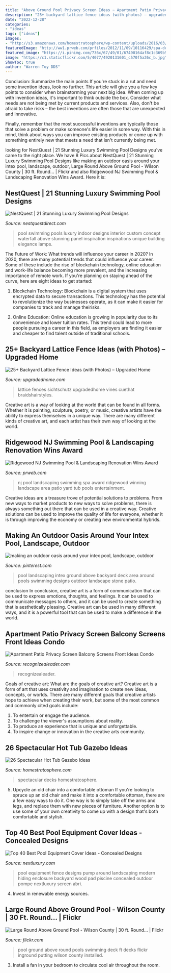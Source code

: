 ```yaml
---
title: "Above Ground Pool Privacy Screen Ideas ~ Apartment Patio Privacy Screen Balcony Screens Front Ideas Condo"
description: "25+ backyard lattice fence ideas (with photos) – upgraded home"
date: "2022-12-28"
categories:
- "ideas"
tags: ["ideas"]
images:
- "http://s3.amazonaws.com/homestratosphere/wp-content/uploads/2016/03/22150903/7-Gazebo-HotTub.jpg"
featuredImage: "http://ww1.prweb.com/prfiles/2012/11/09/10116429/spa-design-nj.jpg"
featured_image: "https://i.pinimg.com/736x/67/49/01/67490164af8c1c369b567e351aa240d9--intex-pool-landscaping-intex-pool-ideas.jpg"
image: "https://c1.staticflickr.com/5/4077/4920131601_c570f5a26c_b.jpg"
ShowToc: true
author: "Warren Toy DDS"
---
```



Conclusion: Summarize the main points
If you're stuck in a rut and need some invention ideas, look no further. This article will give you a few key points to consider when brainstorming your next big idea.
When coming up with invention ideas, it's important to think outside the box. Consider what needs are not being met by current products and services. Also, don't be afraid to take risks – the best inventions are often those that are unexpected and innovative.

Finally, remember that the most successful inventions are typically those that solve a problem or make someone's life easier in some way. With this in mind, think about ways you can improve existing products or come up with something entirely new that meets a need that isn't currently being met.

	

		
looking for NestQuest | 21 Stunning Luxury Swimming Pool Designs you've came to the right place. We have 8 Pics about NestQuest | 21 Stunning Luxury Swimming Pool Designs like making an outdoor oasis around your intex pool, landscape, outdoor, Large Round Above Ground Pool - Wilson County | 30 ft. Round… | Flickr and also Ridgewood NJ Swimming Pool &amp; Landscaping Renovation Wins Award. Here it is:
		
    
## NestQuest | 21 Stunning Luxury Swimming Pool Designs

<img loading=lazy src="http://www.stevewilliamskitchens.co.uk/wp-content/uploads/2016/04/_d_improd_/photo-gallery-building-a-swimming-pool-with-luxury-style-concept-75_f_improf_800x532.jpg" onerror="this.onerror=null;this.src='https://tse3.mm.bing.net/th?id=OIP.CQW6_mQ0NK3utkwHLljttwHaE7&amp;pid=15.1';" alt="NestQuest | 21 Stunning Luxury Swimming Pool Designs">

_Source: nestquestdirect.com_

>pool swimming pools luxury indoor designs interior custom concept waterfall above stunning panel inspiration inspirations unique building elegance lamps. 

	

The Future of Work: What trends will influence your career in 2020?
In 2020, there are many potential trends that could influence your career. Some of these include the rise of blockchain technology, online education and work-life balance becoming more prevalent, and the increasing importance of remote work. If you're planning on staying ahead of the curve, here are eight ideas to get started:
1. Blockchain Technology: Blockchain is a digital system that uses encrypted data to secure transactions. This technology has the potential to revolutionize the way businesses operate, as it can make it easier for companies to track and manage theirisks.

2. Online Education: Online education is growing in popularity due to its convenience and lower tuition rates. This trend could lead to more people pursuing a career in this field, as employers are finding it easier and cheaper to find talent outside of traditional schools.


    
## 25+ Backyard Lattice Fence Ideas (with Photos) – Upgraded Home

<img loading=lazy src="https://upgradedhome.com/wp-content/uploads/2021/03/aecc8b3f70cd1bf4676f7b4df8c53c02-2048x1536.jpg" onerror="this.onerror=null;this.src='https://tse3.mm.bing.net/th?id=OIP.utbY7eIiGr_26_SowvurTAHaFj&amp;pid=15.1';" alt="25+ Backyard Lattice Fence Ideas (with Photos) – Upgraded Home">

_Source: upgradedhome.com_

>lattice fences sichtschutz upgradedhome vines cuethat braidshairstyles. 

	

Creative art is a way of looking at the world that can be found in all forms. Whether it is painting, sculpture, poetry, or music, creative artists have the ability to express themselves in a unique way. There are many different kinds of creative art, and each artist has their own way of looking at the world.

    
## Ridgewood NJ Swimming Pool &amp; Landscaping Renovation Wins Award

<img loading=lazy src="http://ww1.prweb.com/prfiles/2012/11/09/10116429/spa-design-nj.jpg" onerror="this.onerror=null;this.src='https://tse4.mm.bing.net/th?id=OIP.N3YGJnPZ2wyua-puyJX0bQHaE8&amp;pid=15.1';" alt="Ridgewood NJ Swimming Pool &amp; Landscaping Renovation Wins Award">

_Source: prweb.com_

>nj pool landscaping swimming spa award ridgewood winning landscape area patio yard tub pools entertainment. 

	

Creative ideas are a treasure trove of potential solutions to problems. From new ways to market products to new ways to solve problems, there is always something out there that can be used in a creative way. Creative solutions can be used to improve the quality of life for everyone, whether it is through improving the economy or creating new environmental hybrids.

    
## Making An Outdoor Oasis Around Your Intex Pool, Landscape, Outdoor

<img loading=lazy src="https://i.pinimg.com/736x/67/49/01/67490164af8c1c369b567e351aa240d9--intex-pool-landscaping-intex-pool-ideas.jpg" onerror="this.onerror=null;this.src='https://tse4.mm.bing.net/th?id=OIP.obKPB6UJKsDZ_HU9N1tnrgHaKx&amp;pid=15.1';" alt="making an outdoor oasis around your intex pool, landscape, outdoor">

_Source: pinterest.com_

>pool landscaping intex ground above backyard deck area around pools swimming designs outdoor landscape stone patio. 

	

conclusion
In conclusion, creative art is a form of communication that can be used to express emotions, thoughts, and feelings. It can be used to communicate messages to others, and it can be used to create something that is aesthetically pleasing. Creative art can be used in many different ways, and it is a powerful tool that can be used to make a difference in the world.

    
## Apartment Patio Privacy Screen Balcony Screens Front Ideas Condo

<img loading=lazy src="http://www.recognizealeader.com/bigbox/ap/balcony-privacy-screens-apartment_outdoor-patio-and-backyard.jpg" onerror="this.onerror=null;this.src='https://tse2.mm.bing.net/th?id=OIP.4Mbi7dbUxtCtaLzQMq6eNQHaJ4&amp;pid=15.1';" alt="Apartment Patio Privacy Screen Balcony Screens Front Ideas Condo">

_Source: recognizealeader.com_

>recognizealeader. 

	

Goals of creative art: What are the goals of creative art?
Creative art is a form of art that uses creativity and imagination to create new ideas, concepts, or worlds. There are many different goals that creative artists hope to achieve when creating their work, but some of the most common and commonly cited goals include: 
1. To entertain or engage the audience.
2. To challenge the viewer's assumptions about reality.
3. To produce an experience that is unique and unforgettable.
4. To inspire change or innovation in the creative arts community.

    
## 26 Spectacular Hot Tub Gazebo Ideas

<img loading=lazy src="http://s3.amazonaws.com/homestratosphere/wp-content/uploads/2016/03/22150903/7-Gazebo-HotTub.jpg" onerror="this.onerror=null;this.src='https://tse4.mm.bing.net/th?id=OIP._olHeOQD6wOuRH5btsowMAHaE7&amp;pid=15.1';" alt="26 Spectacular Hot Tub Gazebo Ideas">

_Source: homestratosphere.com_

>spectacular decks homestratosphere. 

	

5. Upcycle an old chair into a comfortable ottoman
If you're looking to spruce up an old chair and make it into a comfortable ottoman, there are a few easy ways to do it. One way is to simply take off the arms and legs, and replace them with new pieces of furniture. Another option is to use some of your own creativity to come up with a design that's both comfortable and stylish.

    
## Top 40 Best Pool Equipment Cover Ideas - Concealed Designs

<img loading=lazy src="http://nextluxury.com/wp-content/uploads/wood-slat-fence-pool-equipment-enclosure-ideas.jpg" onerror="this.onerror=null;this.src='https://tse4.mm.bing.net/th?id=OIP.5mYzBR12CDg3vH7x2of5RQAAAA&amp;pid=15.1';" alt="Top 40 Best Pool Equipment Cover Ideas - Concealed Designs">

_Source: nextluxury.com_

>pool equipment fence designs pump around landscaping modern hiding enclosure backyard wood pad piscine concealed outdoor pompe nextluxury screen abri. 

	

4. Invest in renewable energy sources. 

    
## Large Round Above Ground Pool - Wilson County | 30 Ft. Round… | Flickr

<img loading=lazy src="https://c1.staticflickr.com/5/4077/4920131601_c570f5a26c_b.jpg" onerror="this.onerror=null;this.src='https://tse1.mm.bing.net/th?id=OIP.oIvF0zLoaS7i_79421wdkAHaFj&amp;pid=15.1';" alt="Large Round Above Ground Pool - Wilson County | 30 ft. Round… | Flickr">

_Source: flickr.com_

>pool ground above round pools swimming deck ft decks flickr inground putting wilson county installed. 

	

3. Install a fan in your bedroom to circulate cool air throughout the room.

